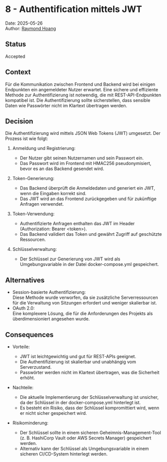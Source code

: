 # 8 - Authentification mittels JWT

Date: 2025-05-26  
Author: [Raymond Hoang](mailto:grey@greydon.de)

## Status

Accepted

## Context

Für die Kommunikation zwischen Frontend und Backend wird bei einigen Endpunkten ein angemeldeter Nutzer erwartet. Eine sichere und effiziente Methode zur Authentifizierung ist notwendig, die mit REST-API-Endpunkten kompatibel ist. Die Authentifizierung sollte sicherstellen, dass sensible Daten wie Passwörter nicht im Klartext übertragen werden.

## Decision

Die Authentifizierung wird mittels JSON Web Tokens (JWT) umgesetzt. Der Prozess ist wie folgt:

1. Anmeldung und Registrierung:
    - Der Nutzer gibt seinen Nutzernamen und sein Passwort ein.
    - Das Passwort wird im Frontend mit HMAC256 pseudonymisiert, bevor es an das Backend gesendet wird.

2. Token-Generierung:
    - Das Backend überprüft die Anmeldedaten und generiert ein JWT, wenn die Eingaben korrekt sind.
    - Das JWT wird an das Frontend zurückgegeben und für zukünftige Anfragen verwendet.

3. Token-Verwendung:
    - Authentifizierte Anfragen enthalten das JWT im Header (Authorization: Bearer \<token>).
    - Das Backend validiert das Token und gewährt Zugriff auf geschützte Ressourcen.

4. Schlüsselverwaltung:
    - Der Schlüssel zur Generierung von JWT wird als Umgebungsvariable in der Datei docker-compose.yml gespeichert.

## Alternatives

- Session-basierte Authentifizierung:  
Diese Methode wurde verworfen, da sie zusätzliche Serverressourcen für die Verwaltung von Sitzungen erfordert und weniger skalierbar ist.
- OAuth 2.0:  
Eine komplexere Lösung, die für die Anforderungen des Projekts als überdimensioniert angesehen wurde.

## Consequences

- Vorteile:
    - JWT ist leichtgewichtig und gut für REST-APIs geeignet.
    - Die Authentifizierung ist skalierbar und unabhängig vom Serverzustand.
    - Passwörter werden nicht im Klartext übertragen, was die Sicherheit erhöht.

- Nachteile:
    - Die aktuelle Implementierung der Schlüsselverwaltung ist unsicher, da der Schlüssel in der docker-compose.yml hinterlegt ist.
    - Es besteht ein Risiko, dass der Schlüssel kompromittiert wird, wenn er nicht sicher gespeichert wird.

- Risikominderung:
    - Der Schlüssel sollte in einem sicheren Geheimnis-Management-Tool (z. B. HashiCorp Vault oder AWS Secrets Manager) gespeichert werden.
    - Alternativ kann der Schlüssel als Umgebungsvariable in einem sicheren CI/CD-System hinterlegt werden.
